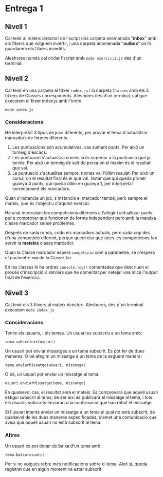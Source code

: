 # Entrega 1

## Nivell 1

Cal tenir al mateix directori de l'script una carpeta anomanada "**inbox**" amb els fitxers que volguem invertir, i una carpeta anomenada "**outbox**" on hi guardarem els fitxers invertits.

Aleshores només cal cridar l'script amb `node exercici1.js` des d'un terminal.

## Nivell 2

Cal tenir en una carpeta el fitxer `index.js` i la carpeta `Classes` amb els 3 fitxers de Classes corresponents. Aleshores des d'un terminal, cal que executem el fitxer index.js amb l'ordre

    node index.js

### Consideracions

He interpretat 3 tipus de jocs diferents, per provar el tema d'actualitzar marcadors de formes diferents.

1. Les puntuacions són acumulatives, vas sumant punts. Per això un torneig d'escacs.
2. Les puntuació s'actualitza només si és superior a la puntuació que ja tenies. Per això un torneig de salt de perxa on el màxim és el resultat que val.
3. La puntuació s'actualitza sempre, només val l'últim resulat. Per això un cursa, on el resultat final és el que val. Notar que qui queda primer guanya 4 punts, qui queda últim en guanya 1, per interpretar correctament els marcadors.

Quan s'instancia un joc, s'instancia el marcador també, però sempre el mateix, que és l'objectiu d'aquest exercici.

He anat intercalant les competicions diferents a l'afegir i actualitzar punts per a comprovar que funcionen de forma independent però amb la mateixa classe marcador sense problemes.

Després de cada ronda, crido els marcadors actuals, però cada cop des d'una competició diferent, perquè quedi clar que totes les competicions fan servir la **mateixa** classe marcador.

Quan la Classe marcador espera `competicio` com a paràmetre, se n'espera el paràmetre `nom` de la Classe `Joc`.

En les classes hi ha ordres `console.log()` comentades que descriuen el procés d'inscripció o similars que he comentat per netejar una mica l'output final de l'exercici.

## Nivell 3

Cal tenir els 3 fitxers al mateix directori. Aleshores, des d'un terminal executem `node index.js`

### Consideracions

Tenim els usuaris, i els temes. Un usuari es subscriu a un tema amb:

    tema.subscriure(usuari)

Un usuari pot enviar missatges a un tema subscrit. Es pot fer de dues maneres. O bé afegim un missatge a un tema de la següent manera:

    tema.enviarMissatge(usuari, missatge)

O bé, un usuari pot enviar un missatge al tema:

    usuari.enviarMissatge(tema, missatge)

En qualsevol cas, el resultat serà el mateix. Es comprovarà que aquell usuari estigui subscrit al tema, de ser així és publicarà el missatge al tema, i tots els usuaris subscrits enviaran una confirmació que han rebut el missatge.

Si l'usuari intenta enviar un missatge a un tema al qual no està subscrit, de qualsevol de les dues maneres especificades, s'emet una comunicació que avisa que aquell usuari no està subscrit al tema.

### Altres

Un usuari es pot donar de baixa d'un tema amb:

    tema.baixa(usuari)

Per si no volgués rebre més notificacions sobre el tema. Això sí, queda registrat que en algun moment va estar subscrit.